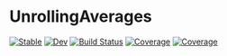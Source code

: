 # UnrollingAverages

[![Stable](https://img.shields.io/badge/docs-stable-blue.svg)](https://InPhyT.github.io/UnrollingAverages.jl/stable)
[![Dev](https://img.shields.io/badge/docs-dev-blue.svg)](https://InPhyT.github.io/UnrollingAverages.jl/dev)
[![Build Status](https://github.com/InPhyT/UnrollingAverages.jl/actions/workflows/CI.yml/badge.svg?branch=main)](https://github.com/InPhyT/UnrollingAverages.jl/actions/workflows/CI.yml?query=branch%3Amain)
[![Coverage](https://codecov.io/gh/InPhyT/UnrollingAverages.jl/branch/main/graph/badge.svg)](https://codecov.io/gh/InPhyT/UnrollingAverages.jl)
[![Coverage](https://coveralls.io/repos/github/InPhyT/UnrollingAverages.jl/badge.svg?branch=main)](https://coveralls.io/github/InPhyT/UnrollingAverages.jl?branch=main)
